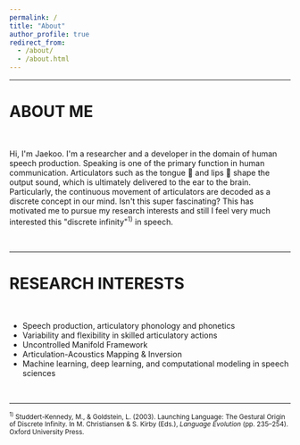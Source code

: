 ```yaml
---
permalink: /
title: "About"
author_profile: true
redirect_from:
  - /about/
  - /about.html
---
```


---

ABOUT ME
===

<br />

Hi, I'm Jaekoo. I'm a researcher and a developer in the domain of human speech production. Speaking is one of the primary function in human communication. Articulators such as the tongue 👅 and lips 👄 shape the output sound, which is ultimately delivered to the ear to the brain. Particularly, the continuous movement of articulators are decoded as a discrete concept in our mind. Isn't this super fascinating? This has motivated me to pursue my research interests and still I feel very much interested this "discrete infinity"<sup>1)</sup> in speech.

<br />

---

# RESEARCH INTERESTS

<br />

- Speech production, articulatory phonology and phonetics
- Variability and flexibility in skilled articulatory actions
- Uncontrolled Manifold Framework
- Articulation-Acoustics Mapping & Inversion
- Machine learning, deep learning, and computational modeling in speech sciences

<br />

---

<div style="font-size: smaller">
  <div>
    <sup>1)</sup> Studdert-Kennedy, M., & Goldstein, L. (2003). Launching Language: The Gestural Origin of Discrete Infinity. In M. Christiansen & S. Kirby (Eds.), <em>Language Evolution</em> (pp. 235–254). Oxford University Press.
  </div>
<div>
